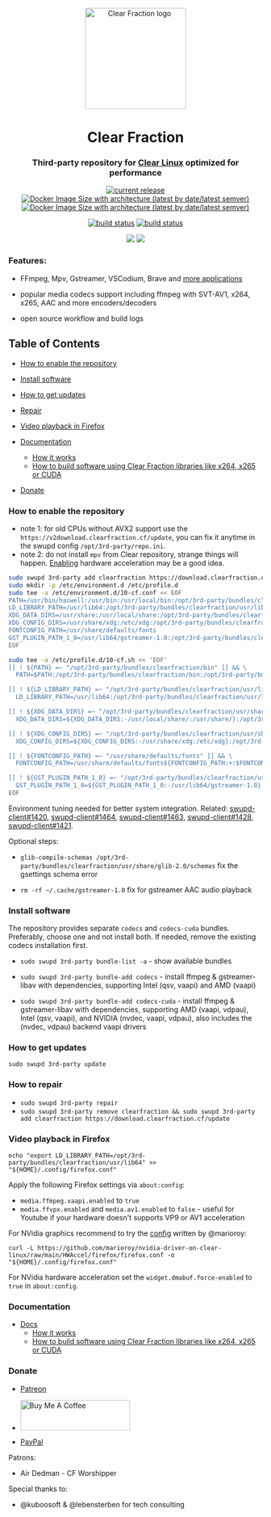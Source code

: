 <div id="logo" align="center">
<br />
<img src="https://clearfraction.cf/media/logo.svg" alt="Clear Fraction logo" width="200" />
<h1>Clear Fraction</h1>
<h3>Third-party repository for <a href="https://clearlinux.org" alt="Clear Linux">Clear Linux</a> optimized for performance</h3>  
</div>


<div id="badges" align="center">

[![current release](https://img.shields.io/github/release/clearfraction/bundles.svg)](https://github.com/clearfraction/bundles/releases)
[![Docker Image Size with architecture (latest by date/latest semver)](https://img.shields.io/docker/image-size/clearfraction/ffmpeg?label=ffmpeg%20docker%20image)](https://hub.docker.com/r/clearfraction/ffmpeg)
[![Docker Image Size with architecture (latest by date/latest semver)](https://img.shields.io/docker/image-size/clearfraction/ffmpeg?label=ffmpeg-cuda%20docker%20image)](https://hub.docker.com/r/clearfraction/ffmpeg-cuda)

[![build status](https://img.shields.io/github/actions/workflow/status/clearfraction/mass-rebuild/mass-rebuild.yml?branch=main&label=build%28mass-rebuild%29)](https://github.com/clearfraction/bundles/actions/workflows/bundler.yml?query=branch%3Amaster)
[![build status](https://img.shields.io/github/actions/workflow/status/clearfraction/bundles/bundler.yml?branch=master&label=build%28bundler%29)](https://github.com/clearfraction/bundles/actions/workflows/bundler.yml?query=branch%3Amaster)


[![](https://img.shields.io/badge/donate-patreon-red)](https://patreon.com/clearfraction)
[![](https://img.shields.io/badge/donate-buymeacoffee-yellow)](https://buymeacoffee.com/clearfraction)
</div>


### Features:

- FFmpeg, Mpv, Gstreamer, VSCodium, Brave and [more applications](https://github.com/clearfraction/bundles/tree/master/configs)

- popular media codecs support including ffmpeg with SVT-AV1, x264, x265, AAC and more encoders/decoders

- open source workflow and build logs

## Table of Contents

- [How to enable the repository](#how-to-enable-the-repository)

- [Install software](#install)

- [How to get updates](#updates)

- [Repair](#repair)

- [Video playback in Firefox](#firefox)

- [Documentation](#docs)
  - [How it works](https://github.com/clearfraction/docs/blob/main/README.md#how-it-works)
  - [How to build software using Clear Fraction libraries like x264, x265 or CUDA](https://github.com/clearfraction/docs/blob/main/README.md#how-to-build-software-using-clear-fraction-libraries-like-x264-x265-or-cuda) 

- [Donate](#donate)

### <a id="how-to-enable-the-repository"></a>How to enable the repository

- note 1: for old CPUs without AVX2 support use the `https://v2download.clearfraction.cf/update`, you can fix it anytime in the swupd config `/opt/3rd-party/repo.ini`.
- note 2: do not install `mpv` from Clear repository, strange things will happen. [Enabling](https://wiki.gentoo.org/wiki/Mpv#Broken_hardware_video_decoding.2Fhigh_CPU_usage) hardware acceleration may be a good idea.

```bash
sudo swupd 3rd-party add clearfraction https://download.clearfraction.cf/update
sudo mkdir -p /etc/environment.d /etc/profile.d
sudo tee -a /etc/environment.d/10-cf.conf << EOF
PATH=/usr/bin/haswell:/usr/bin:/usr/local/bin:/opt/3rd-party/bundles/clearfraction/bin:/opt/3rd-party/bundles/clearfraction/usr/bin:/opt/3rd-party/bundles/clearfraction/usr/local/bin
LD_LIBRARY_PATH=/usr/lib64:/opt/3rd-party/bundles/clearfraction/usr/lib64:/opt/3rd-party/bundles/clearfraction/usr/local/lib64
XDG_DATA_DIRS=/usr/share:/usr/local/share:/opt/3rd-party/bundles/clearfraction/usr/share:/opt/3rd-party/bundles/clearfraction/usr/local/share:/home/$USER/.local/share/flatpak/exports/share:/home/$USER/.local/share/flatpak/exports/share
XDG_CONFIG_DIRS=/usr/share/xdg:/etc/xdg:/opt/3rd-party/bundles/clearfraction/usr/share/xdg:/opt/3rd-party/bundles/clearfraction/etc/xdg
FONTCONFIG_PATH=/usr/share/defaults/fonts
GST_PLUGIN_PATH_1_0=/usr/lib64/gstreamer-1.0:/opt/3rd-party/bundles/clearfraction/usr/lib64/gstreamer-1.0
EOF

sudo tee -a /etc/profile.d/10-cf.sh << 'EOF'
[[ ! ${PATH} =~ "/opt/3rd-party/bundles/clearfraction/bin" ]] && \
  PATH=$PATH:/opt/3rd-party/bundles/clearfraction/bin:/opt/3rd-party/bundles/clearfraction/usr/bin:/opt/3rd-party/bundles/clearfraction/usr/local/bin

[[ ! ${LD_LIBRARY_PATH} =~ "/opt/3rd-party/bundles/clearfraction/usr/lib64" ]] && \
  LD_LIBRARY_PATH=/usr/lib64:/opt/3rd-party/bundles/clearfraction/usr/lib64:/opt/3rd-party/bundles/clearfraction/usr/local/lib64${LD_LIBRARY_PATH:+:$LD_LIBRARY_PATH}

[[ ! ${XDG_DATA_DIRS} =~ "/opt/3rd-party/bundles/clearfraction/usr/share" ]] && \
  XDG_DATA_DIRS=${XDG_DATA_DIRS:-/usr/local/share/:/usr/share/}:/opt/3rd-party/bundles/clearfraction/usr/share/:/opt/3rd-party/bundles/clearfraction/usr/local/share/

[[ ! ${XDG_CONFIG_DIRS} =~ "/opt/3rd-party/bundles/clearfraction/usr/share/xdg" ]] && \
  XDG_CONFIG_DIRS=${XDG_CONFIG_DIRS:-/usr/share/xdg:/etc/xdg}:/opt/3rd-party/bundles/clearfraction/usr/share/xdg:/opt/3rd-party/bundles/clearfraction/etc/xdg

[[ ! ${FONTCONFIG_PATH} =~ "/usr/share/defaults/fonts" ]] && \
  FONTCONFIG_PATH=/usr/share/defaults/fonts${FONTCONFIG_PATH:+:$FONTCONFIG_PATH}

[[ ! ${GST_PLUGIN_PATH_1_0} =~ "/opt/3rd-party/bundles/clearfraction/usr/lib64/gstreamer-1.0" ]] && \
  GST_PLUGIN_PATH_1_0=${GST_PLUGIN_PATH_1_0:-/usr/lib64/gstreamer-1.0}:/opt/3rd-party/bundles/clearfraction/usr/lib64/gstreamer-1.0
EOF
```


Environment tuning needed for better system integration. Related: [swupd-client#1420](https://github.com/clearlinux/swupd-client/issues/1420), [swupd-client#1464](https://github.com/clearlinux/swupd-client/issues/1464), [swupd-client#1463](https://github.com/clearlinux/swupd-client/issues/1463), [swupd-client#1428](https://github.com/clearlinux/swupd-client/issues/1428), [swupd-client#1421](https://github.com/clearlinux/swupd-client/issues/1421).

Optional steps:

- `glib-compile-schemas /opt/3rd-party/bundles/clearfraction/usr/share/glib-2.0/schemas` fix the gsettings schema error

- `rm -rf ~/.cache/gstreamer-1.0` fix for gstreamer AAC audio playback

### <a id="install"></a>Install software

The repository provides separate `codecs` and `codecs-cuda` bundles. Preferably, choose one and not install both. If needed, remove the existing codecs installation first.

- `sudo swupd 3rd-party bundle-list -a` - show available bundles

- `sudo swupd 3rd-party bundle-add codecs` - install ffmpeg & gstreamer-libav with dependencies, supporting Intel (qsv, vaapi) and AMD (vaapi) 

- `sudo swupd 3rd-party bundle-add codecs-cuda` - install ffmpeg & gstreamer-libav with dependencies, supporting AMD (vaapi, vdpau), Intel (qsv, vaapi), and NVIDIA (nvdec, vaapi, vdpau), also includes the (nvdec, vdpau) backend vaapi drivers


### <a id="updates"></a>How to get updates

`sudo swupd 3rd-party update`

### <a id="repair"></a>How to repair

- `sudo swupd 3rd-party repair`
- `sudo swupd 3rd-party remove clearfraction && sudo swupd 3rd-party add clearfraction https://download.clearfraction.cf/update`

### <a id="firefox"></a>Video playback in Firefox

```
echo "export LD_LIBRARY_PATH=/opt/3rd-party/bundles/clearfraction/usr/lib64" >> "${HOME}/.config/firefox.conf"
```
Apply the following Firefox settings via `about:config`:

- `media.ffmpeg.vaapi.enabled` to `true`
- `media.ffvpx.enabled` and `media.av1.enabled` to `false` - useful for Youtube if your hardware doesn't supports VP9 or AV1 acceleration

For NVidia graphics recommend to try the [config](https://github.com/marioroy/nvidia-driver-on-clear-linux/blob/main/HWAccel/firefox/firefox.conf) written by @marioroy:

```
curl -L https://github.com/marioroy/nvidia-driver-on-clear-linux/raw/main/HWAccel/firefox/firefox.conf -o "${HOME}/.config/firefox.conf"
```

For NVidia hardware acceleration set the `widget.dmabuf.force-enabled` to `true` in `about:config`.

### <a id="docs"></a>Documentation

- [Docs](https://github.com/clearfraction/docs)
  - [How it works](https://github.com/clearfraction/docs/blob/main/README.md#how-it-works)
  - [How to build software using Clear Fraction libraries like x264, x265 or CUDA](https://github.com/clearfraction/docs/blob/main/README.md#how-to-build-software-using-clear-fraction-libraries-like-x264-x265-or-cuda) 



### <a id="donate"></a>Donate

- [Patreon](https://www.patreon.com/clearfraction)

- <a href="https://www.buymeacoffee.com/ClearFraction" target="_blank"><img src="https://cdn.buymeacoffee.com/buttons/v2/default-yellow.png" alt="Buy Me A Coffee" style="height: 60px !important;width: 217px !important;" ></a>

- [PayPal](https://www.paypal.com/donate/?hosted_button_id=L7ML8QJSLBTUE)

Patrons: 

- Air Dedman - CF Worshipper

Special thanks to:

- @kuboosoft & @lebensterben for tech consulting
